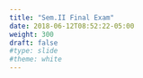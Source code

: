 ```yaml
---
title: "Sem.II Final Exam"
date: 2018-06-12T08:52:22-05:00
weight: 300
draft: false
#type: slide
#theme: white
---
```

